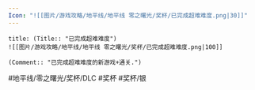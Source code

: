 ```yaml
---
Icon: "![[图片/游戏攻略/地平线/地平线 零之曙光/奖杯/已完成超难难度.png|30]]"
---
```

```ad-common-silver-trophy
title: (Title:: "已完成超难难度")
![[图片/游戏攻略/地平线/地平线 零之曙光/奖杯/已完成超难难度.png|100]]

(Comment:: "已完成超难难度的新游戏+通关.")
```

#地平线/零之曙光/奖杯/DLC #奖杯 #奖杯/银
